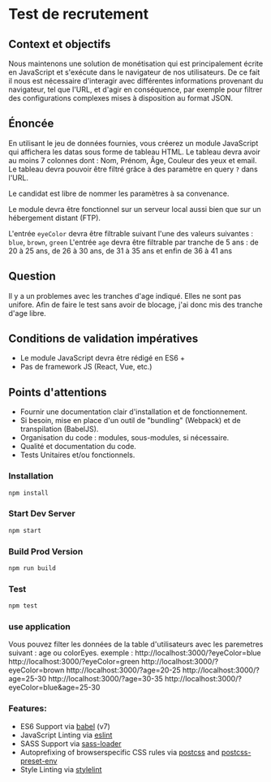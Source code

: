 # Test de recrutement

## Context et objectifs

Nous maintenons une solution de monétisation qui est principalement écrite en JavaScript et s'exécute dans le navigateur de nos utilisateurs.
De ce fait il nous est nécessaire d'interagir avec différentes informations provenant du navigateur, tel que l'URL, et d'agir en conséquence, 
par exemple pour filtrer des configurations complexes mises à disposition au format JSON.

## Énoncée 

En utilisant le jeu de données fournies, vous créerez un module JavaScript qui affichera les datas sous forme de tableau HTML.
Le tableau devra avoir au moins 7 colonnes dont : Nom, Prénom, Âge, Couleur des yeux et email.
Le tableau devra pouvoir être filtré grâce à des paramètre en query `?` dans l'URL.

Le candidat est libre de nommer les paramètres à sa convenance.

Le module devra être fonctionnel sur un serveur local aussi bien que sur un hébergement distant (FTP).

L'entrée `eyeColor` devra être filtrable suivant l'une des valeurs suivantes : `blue`, `brown`, `green`
L'entrée `age` devra être filtrable par tranche de 5 ans : de 20 à 25 ans, de 26 à 30 ans, de 31 à 35 ans et enfin de 36 à 41 ans

## Question

Il y a un problemes avec les tranches d'age indiqué. Elles ne sont pas unifore. Afin de faire le test sans avoir de blocage, j'ai donc mis des tranche d'age libre. 

## Conditions de validation impératives 

* Le module JavaScript devra être rédigé en ES6 +
* Pas de framework JS (React, Vue, etc.)

## Points d'attentions

* Fournir une documentation clair d'installation et de fonctionnement.
* Si besoin, mise en place d'un outil de "bundling" (Webpack) et de transpilation (BabelJS).
* Organisation du code : modules, sous-modules, si nécessaire.
* Qualité et documentation du code.
* Tests Unitaires et/ou fonctionnels.

### Installation

```sh
npm install
```

### Start Dev Server

```sh
npm start
```

### Build Prod Version

```sh
npm run build
```

### Test

```sh
npm test
```

### use application

Vous pouvez filter les données de la table d'utilisateurs avec les paremetres suivant : age ou colorEyes.
exemple : 
http://localhost:3000/?eyeColor=blue
http://localhost:3000/?eyeColor=green
http://localhost:3000/?eyeColor=brown
http://localhost:3000/?age=20-25
http://localhost:3000/?age=25-30
http://localhost:3000/?age=30-35
http://localhost:3000/?eyeColor=blue&age=25-30


### Features:

- ES6 Support via [babel](https://babeljs.io/) (v7)
- JavaScript Linting via [eslint](https://eslint.org/)
- SASS Support via [sass-loader](https://github.com/jtangelder/sass-loader)
- Autoprefixing of browserspecific CSS rules via [postcss](https://postcss.org/) and [postcss-preset-env](https://github.com/csstools/postcss-preset-env)
- Style Linting via [stylelint](https://stylelint.io/)

